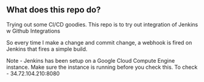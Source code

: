 ## What does this repo do?
Trying out some CI/CD goodies.
This repo is to try out integration of Jenkins w Github Integrations

So every time I make a change and commit change, a webhook is fired on Jenkins that fires a simple build.

Note - Jenkins has been setup on a Google Cloud Compute Engine instance. Make sure the instance is running before you check this. To check - 34.72.104.210:8080
